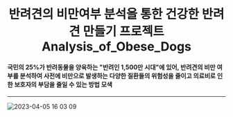 <h1 align="center"> 
반려견의 비만여부 분석을 통한 건강한 반려견 만들기 프로젝트<br/>
Analysis_of_Obese_Dogs
</h1>

#### 국민의 25%가 반려동물을 양육하는 "반려인 1,500만 시대"에 있어, 반려견의 비만 여부를 분석하여 사전에 비만으로 발생하는 다양한 질환들의 위험성을 줄이고 의료비로 인한 보호자의 부담을 줄일 수 있는 방법 모색
---
![2023-04-05 16 03 09](https://user-images.githubusercontent.com/115054804/230005951-8a04b31c-bd31-4864-badf-9e1078bbd098.png)
